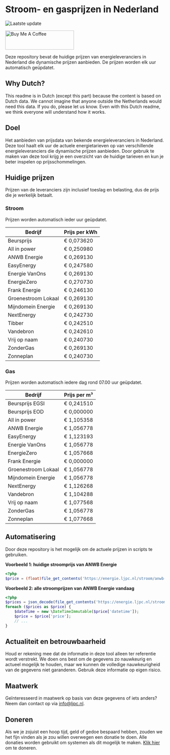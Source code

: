 # Stroom- en gasprijzen in Nederland

![Laatste update](https://img.shields.io/badge/laatste%20update-2024--03--14%2020%3A00%20CET-brightgreen)

<a href="https://www.buymeacoffee.com/Lars-" target="_blank"><img src="https://cdn.buymeacoffee.com/buttons/v2/default-orange.png" alt="Buy Me A Coffee" height="60" style="height: 60px !important;width: 217px !important;" ></a>

Deze repository bevat de huidige prijzen van energieleveranciers in Nederland die dynamische prijzen aanbieden. De prijzen worden elk uur automatisch geüpdatet.

## Why Dutch?

This readme is in Dutch (except this part) because the content is based on Dutch data. We cannot imagine that anyone outside the Netherlands would need this data. If you do, please let us know. Even with this Dutch readme, we think
everyone will understand how it works.

## Doel

Het aanbieden van prijsdata van bekende energieleveranciers in Nederland. Deze tool haalt elk uur de actuele energietarieven op van verschillende energieleveranciers die dynamische prijzen aanbieden. Door gebruik te maken van deze tool
krijg je een overzicht van de huidige tarieven en kun je beter inspelen op prijsschommelingen.

## Huidige prijzen

Prijzen van de leveranciers zijn inclusief toeslag en belasting, dus de prijs die je werkelijk betaalt.

### Stroom

Prijzen worden automatisch ieder uur geüpdatet.

 Bedrijf | Prijs per kWh 
---------|---------------
Beursprijs | € 0,073620
All in power | € 0,250980
ANWB Energie | € 0,269130
EasyEnergy | € 0,247580
Energie VanOns | € 0,269130
EnergieZero | € 0,270730
Frank Energie | € 0,246130
Groenestroom Lokaal | € 0,269130
Mijndomein Energie | € 0,269130
NextEnergy | € 0,242730
Tibber | € 0,242510
Vandebron | € 0,242610
Vrij op naam | € 0,240730
ZonderGas | € 0,269130
Zonneplan | € 0,240730


### Gas

Prijzen worden automatisch iedere dag rond 07.00 uur geüpdatet.

 Bedrijf | Prijs per m³ 
---------|--------------
Beursprijs EGSI | € 0,241510
Beursprijs EOD | € 0,000000
All in power | € 1,105358
ANWB Energie | € 1,056778
EasyEnergy | € 1,123193
Energie VanOns | € 1,056778
EnergieZero | € 1,057668
Frank Energie | € 0,000000
Groenestroom Lokaal | € 1,056778
Mijndomein Energie | € 1,056778
NextEnergy | € 1,126268
Vandebron | € 1,104288
Vrij op naam | € 1,077568
ZonderGas | € 1,056778
Zonneplan | € 1,077668


## Automatisering

Door deze repository is het mogelijk om de actuele prijzen in scripts te gebruiken.

**Voorbeeld 1: huidige stroomprijs van ANWB Energie**

```php
<?php
$price = (float)file_get_contents('https://energie.ljpc.nl/stroom/anwb-energie-nu.txt');

```

**Voorbeeld 2: alle stroomprijzen van ANWB Energie vandaag**

```php
<?php
$prices = json_decode(file_get_contents('https://energie.ljpc.nl/stroom/all-in-power-vandaag.json'),true);
foreach ($prices as $price) {
    $dateTime = new \DateTimeImmutable($price['datetime']);
    $price = $price['price'];
    // ...
}
```

## Actualiteit en betrouwbaarheid

Houd er rekening mee dat de informatie in deze tool alleen ter referentie wordt verstrekt. We doen ons best om de gegevens zo nauwkeurig en actueel mogelijk te houden, maar we kunnen de volledige nauwkeurigheid van de gegevens niet
garanderen. Gebruik deze informatie op eigen risico.

## Maatwerk

Geïnteresseerd in maatwerk op basis van deze gegevens of iets anders? Neem dan contact op
via [info@ljpc.nl](mailto:info@ljpc.nl?subject=Energie%20prijzen).

## Doneren

Als we je zojuist een hoop tijd, geld of gedoe bespaard hebben, zouden we het fijn vinden als je zou willen overwegen een
donatie te doen. Alle donaties worden gebruikt om systemen als dit mogelijk te
maken. [Klik hier](https://www.buymeacoffee.com/Lars-) om te doneren.
